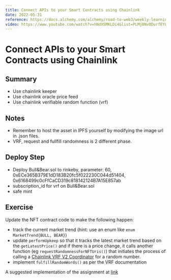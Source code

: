 ```yaml
---
title: Connect APIs to your Smart Contracts using Chainlink
date: 2022-05-31
reference: https://docs.alchemy.com/alchemy/road-to-web3/weekly-learning-challenges/5.-connect-apis-to-your-smart-contracts-using-chainlink
video: https://www.youtube.com/watch?v=hNdXSMKLDi4&list=PLMj8NvODurfEYLsuiClgikZBGDfhwdcXF&index=7
---
```


# Connect APIs to your Smart Contracts using Chainlink
## Summary
- Use chainlink keeper
- Use chainlink oracle price feed
- Use chainlink verifiable random function (vrf)

## Notes
- Remember to host the asset in IPFS yourself by modifying the image url in .json files.
- VRF, request and fullfill randomness is 2 different phase.

## Deploy Step
- Deploy Bull&Bear.sol to rinkeby, parameter: 60, 0xECe365B379E1dD183B20fc5f022230C044d51404, 0x6168499c0cFfCaCD319c818142124B7A15E857ab
- subscription_id for vrf on Bull&Bear.sol
- safe mint

## Exercise
Update the NFT contract code to make the following happen:

- track the current market trend (hint: use an enum like `enum MarketTrend{BULL, BEAR}`)
- update `performUpkeep` so that it tracks the latest market trend based on the `getLatestPrice()` and if there is a price change, it calls another function (eg `requestRandomnessForNFTUris()`) that initiates the process of calling a [Chainlink VRF V2 Coordinator](https://docs.chain.link/docs/get-a-random-number/) for a random number.
- implement `fulfillRandomWords()` as per the VRF documentation

A suggested implementation of the assignment at [link](https://github.com/zeuslawyer/chainlink-dynamic-nft-alchemy/tree/randomness)